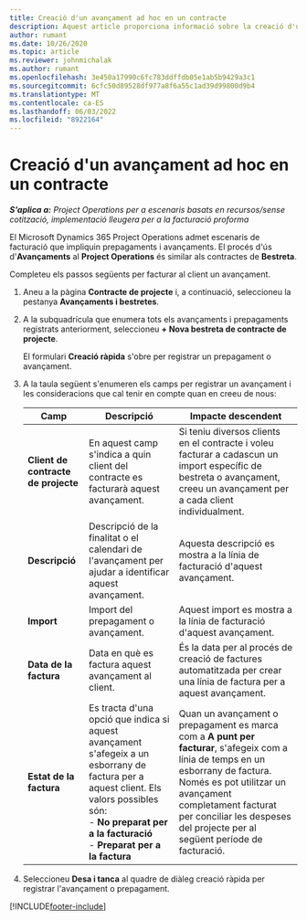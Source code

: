 ```yaml
---
title: Creació d'un avançament ad hoc en un contracte
description: Aquest article proporciona informació sobre la creació d'un avançament en un contracte segons sigui necessari.
author: rumant
ms.date: 10/26/2020
ms.topic: article
ms.reviewer: johnmichalak
ms.author: rumant
ms.openlocfilehash: 3e450a17990c6fc783ddffdb05e1ab5b9429a3c1
ms.sourcegitcommit: 6cfc50d89528df977a8f6a55c1ad39d99800d9b4
ms.translationtype: MT
ms.contentlocale: ca-ES
ms.lasthandoff: 06/03/2022
ms.locfileid: "8922164"
---
```

# <a name="creating-an-ad-hoc-advance-on-a-contract"></a>Creació d'un avançament ad hoc en un contracte

_**S'aplica a:** Project Operations per a escenaris basats en recursos/sense cotització, implementació lleugera per a la facturació proforma_

El Microsoft Dynamics 365 Project Operations admet escenaris de facturació que impliquin prepagaments i avançaments. El procés d'ús d'**Avançaments** al **Project Operations** és similar als contractes de **Bestreta**. 

Completeu els passos següents per facturar al client un avançament.

1. Aneu a la pàgina **Contracte de projecte** i, a continuació, seleccioneu la pestanya **Avançaments i bestretes**.
2. A la subquadrícula que enumera tots els avançaments i prepagaments registrats anteriorment, seleccioneu **+ Nova bestreta de contracte de projecte**. 

    El formulari **Creació ràpida** s'obre per registrar un prepagament o avançament.
    
3. A la taula següent s'enumeren els camps per registrar un avançament i les consideracions que cal tenir en compte quan en creeu de nous:

    | Camp | Descripció | Impacte descendent |
    | --- | --- | --- |
    | **Client de contracte de projecte** | En aquest camp s'indica a quin client del contracte es facturarà aquest avançament. | Si teniu diversos clients en el contracte i voleu facturar a cadascun un import específic de bestreta o avançament, creeu un avançament per a cada client individualment. |
    | **Descripció** | Descripció de la finalitat o el calendari de l'avançament per ajudar a identificar aquest avançament. | Aquesta descripció es mostra a la línia de facturació d'aquest avançament. |
    | **Import** | Import del prepagament o avançament. | Aquest import es mostra a la línia de facturació d'aquest avançament. |
    | **Data de la factura** | Data en què es factura aquest avançament al client. | És la data per al procés de creació de factures automatitzada per crear una línia de factura per a aquest avançament. |
    | **Estat de la factura** | Es tracta d'una opció que indica si aquest avançament s'afegeix a un esborrany de factura per a aquest client. Els valors possibles són:</br>- **No preparat per a la facturació**</br>- **Preparat per a la factura** | Quan un avançament o prepagament es marca com a **A punt per facturar**, s'afegeix com a línia de temps en un esborrany de factura. Només es pot utilitzar un avançament completament facturat per conciliar les despeses del projecte per al següent període de facturació. |

4. Seleccioneu **Desa i tanca** al quadre de diàleg creació ràpida per registrar l'avançament o prepagament.


[!INCLUDE[footer-include](../../includes/footer-banner.md)]